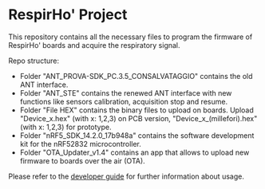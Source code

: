 # RespirHo' Project

This repository contains all the necessary files to program the firmware of RespirHo' boards and acquire the respiratory signal.

Repo structure:
* Folder "ANT_PROVA-SDK_PC.3.5_CONSALVATAGGIO" contains the old ANT interface.
* Folder "ANT_STE" contains the renewed ANT interface with new functions like sensors calibration, acquisition stop and resume.
* Folder "File HEX" contains the binary files to upload on boards. Upload "Device_x.hex" (with x: 1,2,3) on PCB version, "Device_x_(millefori).hex" (with x: 1,2,3) for prototype.
* Folder "nRF5_SDK_14.2.0_17b948a" contains the software development kit for the nRF52832 microcontroller. 
* Folder "OTA_Updater_v1.4" contains an app that allows to upload new firmware to boards over the air (OTA).

Please refer to the [developer guide](https://drive.google.com/file/d/1UFlXrOAoPOUmqghLcS6q3u2aQWWckizt/view?usp=sharing) for further information about usage.
